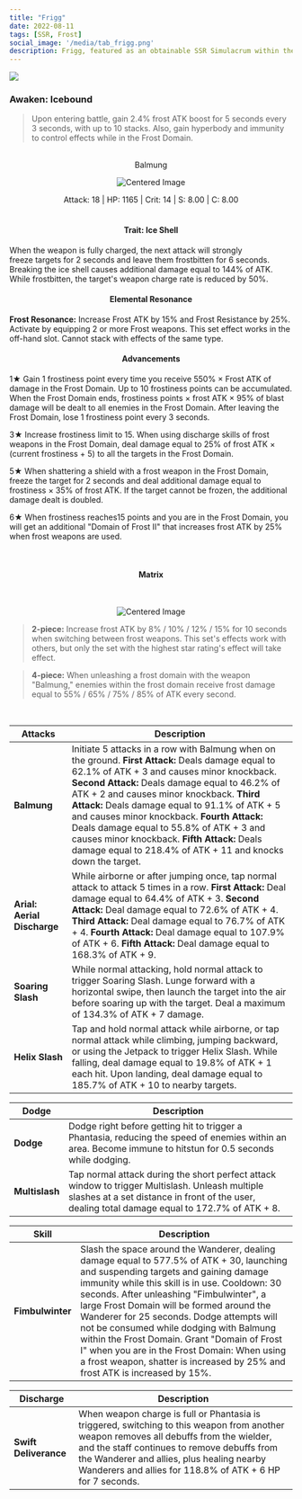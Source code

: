 ```yaml
---
title: "Frigg"
date: 2022-08-11
tags: [SSR, Frost]
social_image: '/media/tab_frigg.png'
description: Frigg, featured as an obtainable SSR Simulacrum within the simulacrum system, associated with the weapon Balmung.
---
```

![](https://i.postimg.cc/KztJp9Kp/Simulacrum-Frigg-Awaken.webp)

### Awaken: Icebound
> Upon entering battle, gain 2.4% frost ATK boost for 5 seconds every 3 seconds, with up to 10 stacks. Also, gain hyperbody and immunity to control effects while in the Frost Domain.

</br>

<center>
Balmung
</center>
<p align="center">
<img src="https://i.postimg.cc/ncDXQ6DD/Icon-Weapon-Balmung.webp" alt="Centered Image">
</p>
<center>
Attack: 18 | HP: 1165 | Crit: 14 | S: 8.00 | C: 8.00
</center>

</br>

<h4 style="text-align: center;"> Trait: Ice Shell </h4>

When the weapon is fully charged, the next attack will strongly freeze targets for 2 seconds and leave them frostbitten for 6 seconds. Breaking the ice shell causes additional damage equal to 144% of ATK. While frostbitten, the target's weapon charge rate is reduced by 50%.

<h4 style="text-align: center;"> Elemental Resonance </h4>

**Frost Resonance:** Increase Frost ATK by 15% and Frost Resistance by 25%. Activate by equipping 2 or more Frost weapons. This set effect works in the off-hand slot. Cannot stack with effects of the same type.

<h4 style="text-align: center;"> Advancements </h4>



1★ Gain 1 frostiness point every time you receive 550% × Frost ATK of damage in the Frost Domain. Up to 10 frostiness points can be accumulated. When the Frost Domain ends, frostiness points × frost ATK × 95% of blast damage will be dealt to all enemies in the Frost Domain. After leaving the Frost Domain, lose 1 frostiness point every 3 seconds.

3★ Increase frostiness limit to 15. When using discharge skills of frost weapons in the Frost Domain, deal damage equal to 25% of frost ATK × (current frostiness + 5) to all the targets in the Frost Domain.


5★ When shattering a shield with a frost weapon in the Frost Domain, freeze the target for 2 seconds and deal additional damage equal to frostiness × 35% of frost ATK. If the target cannot be frozen, the additional damage dealt is doubled.

6★ When frostiness reaches15 points and you are in the Frost Domain, you will get an additional "Domain of Frost II" that increases frost ATK by 25% when frost weapons are used.



</br>

<h4 style="text-align: center;"> Matrix </h4>

</br>

<p align="center">
    <img src="https://i.postimg.cc/cHrZRHBV/Frigg-m.png)" alt="Centered Image">
</p>

> **2-piece:** Increase frost ATK by 8% / 10% / 12% / 15% for 10 seconds when switching between frost weapons. This set's effects work with others, but only the set with the highest star rating's effect will take effect.

> **4-piece:** When unleashing a frost domain with the weapon "Balmung," enemies within the frost domain receive frost damage equal to 55% / 65% / 75% / 85% of ATK every second.

</br>

| Attacks          | Description                                                                                                                     |
|-----------------|---------------------------------------------------------------------------------------------------------------------------------|
| **Balmung** | Initiate 5 attacks in a row with Balmung when on the ground. **First Attack:** Deals damage equal to 62.1% of ATK + 3 and causes minor knockback. **Second Attack:** Deals damage equal to 46.2% of ATK + 2 and causes minor knockback. **Third Attack:** Deals damage equal to 91.1% of ATK + 5 and causes minor knockback. **Fourth Attack:** Deals damage equal to 55.8% of ATK + 3 and causes minor knockback. **Fifth Attack:** Deals damage equal to 218.4% of ATK + 11 and knocks down the target. |
| **Arial: Aerial Discharge**| While airborne or after jumping once, tap normal attack to attack 5 times in a row. **First Attack:** Deal damage equal to 64.4% of ATK + 3. **Second Attack:** Deal damage equal to 72.6% of ATK + 4. **Third Attack:** Deal damage equal to 76.7% of ATK + 4. **Fourth Attack:** Deal damage equal to 107.9% of ATK + 6. **Fifth Attack:** Deal damage equal to 168.3% of ATK + 9. |
| **Soaring Slash**| While normal attacking, hold normal attack to trigger Soaring Slash. Lunge forward with a horizontal swipe, then launch the target into the air before soaring up with the target. Deal a maximum of 134.3% of ATK + 7 damage. |
| **Helix Slash**| Tap and hold normal attack while airborne, or tap normal attack while climbing, jumping backward, or using the Jetpack to trigger Helix Slash. While falling, deal damage equal to 19.8% of ATK + 1 each hit. Upon landing, deal damage equal to 185.7% of ATK + 10 to nearby targets. |

| Dodge        | Description                                                                                                                     |
|-----------------|---------------------------------------------------------------------------------------------------------------------------------|
| **Dodge** | Dodge right before getting hit to trigger a Phantasia, reducing the speed of enemies within an area. Become immune to hitstun for 0.5 seconds while dodging. |
| **Multislash**| Tap normal attack during the short perfect attack window to trigger Multislash. Unleash multiple slashes at a set distance in front of the user, dealing total damage equal to 172.7% of ATK + 8. |

| Skill        | Description                                                                                                                     |
|-----------------|---------------------------------------------------------------------------------------------------------------------------------|
| **Fimbulwinter** | Slash the space around the Wanderer, dealing damage equal to 577.5% of ATK + 30, launching and suspending targets and gaining damage immunity while this skill is in use. Cooldown: 30 seconds. After unleashing "Fimbulwinter", a large Frost Domain will be formed around the Wanderer for 25 seconds. Dodge attempts will not be consumed while dodging with Balmung within the Frost Domain. Grant "Domain of Frost I" when you are in the Frost Domain: When using a frost weapon, shatter is increased by 25% and frost ATK is increased by 15%. |

| Discharge          | Description                                                                                                                     |
|-----------------|---------------------------------------------------------------------------------------------------------------------------------|
| **Swift Deliverance** | When weapon charge is full or Phantasia is triggered, switching to this weapon from another weapon removes all debuffs from the wielder, and the staff continues to remove debuffs from the Wanderer and allies, plus healing nearby Wanderers and allies for 118.8% of ATK + 6 HP for 7 seconds. |




